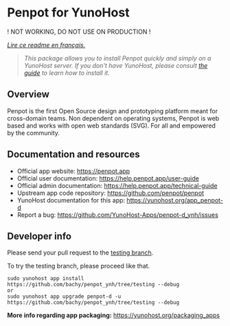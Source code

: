 <!--
N.B.: This README was automatically generated by https://github.com/YunoHost/apps/tree/master/tools/README-generator
It shall NOT be edited by hand.
-->
# Penpot for YunoHost

! NOT WORKING, DO NOT USE ON PRODUCTION !

*[Lire ce readme en français.](./README_fr.md)*

> *This package allows you to install Penpot quickly and simply on a YunoHost server.
If you don't have YunoHost, please consult [the guide](https://yunohost.org/#/install) to learn how to install it.*

## Overview

Penpot is the first Open Source design and prototyping platform meant for cross-domain teams. Non dependent on operating systems, Penpot is web based and works with open web standards (SVG). For all and empowered by the community.


## Documentation and resources

* Official app website: https://penpot.app
* Official user documentation: https://help.penpot.app/user-guide
* Official admin documentation: https://help.penpot.app/technical-guide
* Upstream app code repository: https://github.com/penpot/penpot
* YunoHost documentation for this app: https://yunohost.org/app_penpot-d
* Report a bug: https://github.com/YunoHost-Apps/penpot-d_ynh/issues

## Developer info

Please send your pull request to the [testing branch](https://github.com/bachy/penpot_ynh/tree/testing).

To try the testing branch, please proceed like that.
```
sudo yunohost app install https://github.com/bachy/penpot_ynh/tree/testing --debug
or
sudo yunohost app upgrade penpot-d -u https://github.com/bachy/penpot_ynh/tree/testing --debug
```

**More info regarding app packaging:** https://yunohost.org/packaging_apps